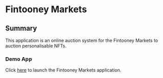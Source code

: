 # Fintooney Markets

## Summary

This application is an online auction system for the Fintooney Markets to auction personalisable NFTs.

### Demo App

Click [here](frontend/index.html) to launch the Fintooney Markets application.
